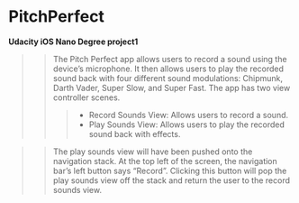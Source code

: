 # PitchPerfect
**Udacity iOS Nano Degree project1**

>>The Pitch Perfect app allows users to record a sound using the device’s microphone. It then allows users to play the recorded sound back with four different sound modulations: Chipmunk, Darth Vader, Super Slow, and Super Fast.
The app has two view controller scenes.
>>> - Record Sounds View: Allows users to record a sound. 
>>> - Play Sounds View: Allows users to play the recorded sound back with effects.

>>The play sounds view will have been pushed onto the navigation stack. At the top left of the screen, the navigation bar’s left button says “Record”. Clicking this button will pop the play sounds view off the stack and return the user to the record sounds view.
